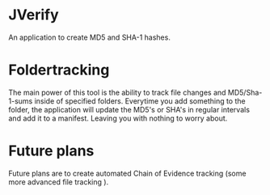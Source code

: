 JVerify
=======

An application to create MD5 and SHA-1 hashes.

Foldertracking
=======

The main power of this tool is the ability to track file changes and MD5/Sha-1-sums inside of specified folders. Everytime you add something to the folder, the application will update the MD5's or SHA's in regular intervals and add it to a manifest. Leaving you with nothing to worry about.

Future plans
=======

Future plans are to create automated Chain of Evidence tracking (some more advanced file tracking ).
